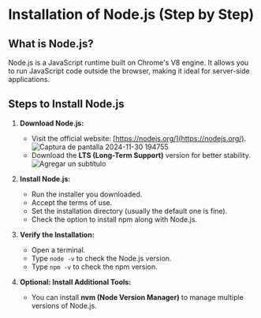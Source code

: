 # Installation of Node.js (Step by Step)

## What is Node.js?
Node.js is a JavaScript runtime built on Chrome's V8 engine. It allows you to run JavaScript code outside the browser, making it ideal for server-side applications.

## Steps to Install Node.js

1. **Download Node.js:**
   - Visit the official website: [https://nodejs.org/](https://nodejs.org/).
     ![Captura de pantalla 2024-11-30 194755](https://github.com/user-attachments/assets/85b717e4-a687-46d0-b85d-9a05f252a386)
   - Download the **LTS (Long-Term Support)** version for better stability.
     ![Agregar un subtítulo](https://github.com/user-attachments/assets/4a653be5-0097-425c-b973-80eb9c3b7134)
2. **Install Node.js:**
   - Run the installer you downloaded.
   - Accept the terms of use.
   - Set the installation directory (usually the default one is fine).
   - Check the option to install npm along with Node.js.

3. **Verify the Installation:**
   - Open a terminal.
   - Type `node -v` to check the Node.js version.
   - Type `npm -v` to check the npm version.

4. **Optional: Install Additional Tools:**
   - You can install **nvm (Node Version Manager)** to manage multiple versions of Node.js.
